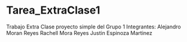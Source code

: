 # Tarea_ExtraClase1
Trabajo Extra Clase proyecto simple del Grupo 1
Integrantes:
Alejandro Moran Reyes
Rachell Mora Reyes
Justin Espinoza Martinez

